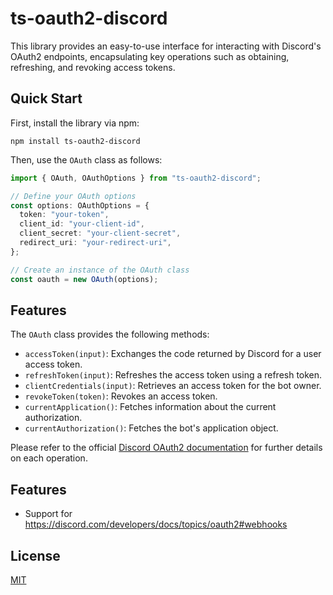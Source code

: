 # ts-oauth2-discord

This library provides an easy-to-use interface for interacting with Discord's OAuth2 endpoints, encapsulating key operations such as obtaining, refreshing, and revoking access tokens.

## Quick Start

First, install the library via npm:

```
npm install ts-oauth2-discord
```

Then, use the `OAuth` class as follows:

```typescript
import { OAuth, OAuthOptions } from "ts-oauth2-discord";

// Define your OAuth options
const options: OAuthOptions = {
  token: "your-token",
  client_id: "your-client-id",
  client_secret: "your-client-secret",
  redirect_uri: "your-redirect-uri",
};

// Create an instance of the OAuth class
const oauth = new OAuth(options);
```

## Features

The `OAuth` class provides the following methods:

- `accessToken(input)`: Exchanges the code returned by Discord for a user access token.
- `refreshToken(input)`: Refreshes the access token using a refresh token.
- `clientCredentials(input)`: Retrieves an access token for the bot owner.
- `revokeToken(token)`: Revokes an access token.
- `currentApplication()`: Fetches information about the current authorization.
- `currentAuthorization()`: Fetches the bot's application object.

Please refer to the official [Discord OAuth2 documentation](https://discord.com/developers/docs/topics/oauth2) for further details on each operation.

## Features

- Support for https://discord.com/developers/docs/topics/oauth2#webhooks

## License

[MIT](LICENSE)

